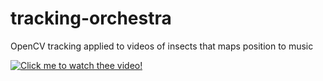 # tracking-orchestra
OpenCV tracking applied to videos of insects that maps position to music

[![Click me to watch thee video!](https://user-images.githubusercontent.com/50888364/115959635-86247600-a4e3-11eb-8eb6-a14221c62fdb.png)](https://www.youtube.com/watch?v=05nctakx3qI)
